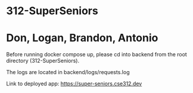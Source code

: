 # 312-SuperSeniors
# Don, Logan, Brandon, Antonio

Before running docker compose up, please cd into backend from the root directory (312-SuperSeniors).

The logs are located in backend/logs/requests.log

Link to deployed app: https://super-seniors.cse312.dev

